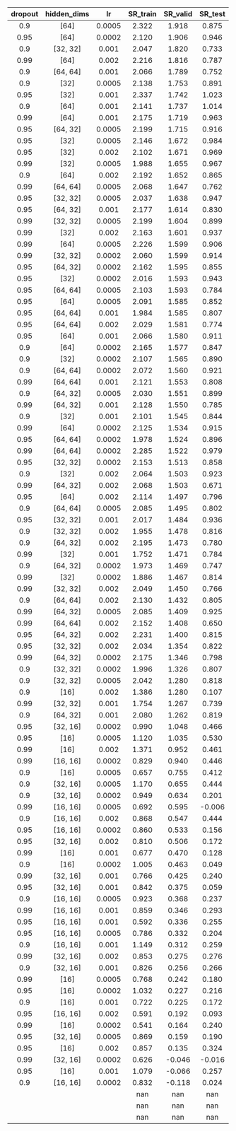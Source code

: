 | dropout | hidden_dims | lr | SR_train | SR_valid | SR_test |
|:-------:|:-----------:|:--:|:--------:|:--------:|:-------:|
| 0.9 | [64] | 0.0005 | 2.322 | 1.918 | 0.875 |
| 0.95 | [64] | 0.0002 | 2.120 | 1.906 | 0.946 |
| 0.9 | [32, 32] | 0.001 | 2.047 | 1.820 | 0.733 |
| 0.99 | [64] | 0.002 | 2.216 | 1.816 | 0.787 |
| 0.9 | [64, 64] | 0.001 | 2.066 | 1.789 | 0.752 |
| 0.9 | [32] | 0.0005 | 2.138 | 1.753 | 0.891 |
| 0.95 | [32] | 0.001 | 2.337 | 1.742 | 1.023 |
| 0.9 | [64] | 0.001 | 2.141 | 1.737 | 1.014 |
| 0.99 | [64] | 0.001 | 2.175 | 1.719 | 0.963 |
| 0.95 | [64, 32] | 0.0005 | 2.199 | 1.715 | 0.916 |
| 0.95 | [32] | 0.0005 | 2.146 | 1.672 | 0.984 |
| 0.95 | [32] | 0.002 | 2.102 | 1.671 | 0.969 |
| 0.99 | [32] | 0.0005 | 1.988 | 1.655 | 0.967 |
| 0.9 | [64] | 0.002 | 2.192 | 1.652 | 0.865 |
| 0.99 | [64, 64] | 0.0005 | 2.068 | 1.647 | 0.762 |
| 0.95 | [32, 32] | 0.0005 | 2.037 | 1.638 | 0.947 |
| 0.95 | [64, 32] | 0.001 | 2.177 | 1.614 | 0.830 |
| 0.99 | [32, 32] | 0.0005 | 2.199 | 1.604 | 0.899 |
| 0.99 | [32] | 0.002 | 2.163 | 1.601 | 0.937 |
| 0.99 | [64] | 0.0005 | 2.226 | 1.599 | 0.906 |
| 0.99 | [32, 32] | 0.0002 | 2.060 | 1.599 | 0.914 |
| 0.95 | [64, 32] | 0.0002 | 2.162 | 1.595 | 0.855 |
| 0.95 | [32] | 0.0002 | 2.016 | 1.593 | 0.943 |
| 0.95 | [64, 64] | 0.0005 | 2.103 | 1.593 | 0.784 |
| 0.95 | [64] | 0.0005 | 2.091 | 1.585 | 0.852 |
| 0.95 | [64, 64] | 0.001 | 1.984 | 1.585 | 0.807 |
| 0.95 | [64, 64] | 0.002 | 2.029 | 1.581 | 0.774 |
| 0.95 | [64] | 0.001 | 2.066 | 1.580 | 0.911 |
| 0.9 | [64] | 0.0002 | 2.165 | 1.577 | 0.847 |
| 0.9 | [32] | 0.0002 | 2.107 | 1.565 | 0.890 |
| 0.9 | [64, 64] | 0.0002 | 2.072 | 1.560 | 0.921 |
| 0.99 | [64, 64] | 0.001 | 2.121 | 1.553 | 0.808 |
| 0.9 | [64, 32] | 0.0005 | 2.030 | 1.551 | 0.899 |
| 0.99 | [64, 32] | 0.001 | 2.128 | 1.550 | 0.785 |
| 0.9 | [32] | 0.001 | 2.101 | 1.545 | 0.844 |
| 0.99 | [64] | 0.0002 | 2.125 | 1.534 | 0.915 |
| 0.95 | [64, 64] | 0.0002 | 1.978 | 1.524 | 0.896 |
| 0.99 | [64, 64] | 0.0002 | 2.285 | 1.522 | 0.979 |
| 0.95 | [32, 32] | 0.0002 | 2.153 | 1.513 | 0.858 |
| 0.9 | [32] | 0.002 | 2.064 | 1.503 | 0.923 |
| 0.99 | [64, 32] | 0.002 | 2.068 | 1.503 | 0.671 |
| 0.95 | [64] | 0.002 | 2.114 | 1.497 | 0.796 |
| 0.9 | [64, 64] | 0.0005 | 2.085 | 1.495 | 0.802 |
| 0.95 | [32, 32] | 0.001 | 2.017 | 1.484 | 0.936 |
| 0.9 | [32, 32] | 0.002 | 1.955 | 1.478 | 0.816 |
| 0.9 | [64, 32] | 0.002 | 2.195 | 1.473 | 0.780 |
| 0.99 | [32] | 0.001 | 1.752 | 1.471 | 0.784 |
| 0.9 | [64, 32] | 0.0002 | 1.973 | 1.469 | 0.747 |
| 0.99 | [32] | 0.0002 | 1.886 | 1.467 | 0.814 |
| 0.99 | [32, 32] | 0.002 | 2.049 | 1.450 | 0.766 |
| 0.9 | [64, 64] | 0.002 | 2.130 | 1.432 | 0.805 |
| 0.99 | [64, 32] | 0.0005 | 2.085 | 1.409 | 0.925 |
| 0.99 | [64, 64] | 0.002 | 2.152 | 1.408 | 0.650 |
| 0.95 | [64, 32] | 0.002 | 2.231 | 1.400 | 0.815 |
| 0.95 | [32, 32] | 0.002 | 2.034 | 1.354 | 0.822 |
| 0.99 | [64, 32] | 0.0002 | 2.175 | 1.346 | 0.798 |
| 0.9 | [32, 32] | 0.0002 | 1.996 | 1.326 | 0.807 |
| 0.9 | [32, 32] | 0.0005 | 2.042 | 1.280 | 0.818 |
| 0.9 | [16] | 0.002 | 1.386 | 1.280 | 0.107 |
| 0.99 | [32, 32] | 0.001 | 1.754 | 1.267 | 0.739 |
| 0.9 | [64, 32] | 0.001 | 2.080 | 1.262 | 0.819 |
| 0.95 | [32, 16] | 0.0002 | 0.990 | 1.048 | 0.466 |
| 0.95 | [16] | 0.0005 | 1.120 | 1.035 | 0.530 |
| 0.99 | [16] | 0.002 | 1.371 | 0.952 | 0.461 |
| 0.99 | [16, 16] | 0.0002 | 0.829 | 0.940 | 0.446 |
| 0.9 | [16] | 0.0005 | 0.657 | 0.755 | 0.412 |
| 0.9 | [32, 16] | 0.0005 | 1.170 | 0.655 | 0.444 |
| 0.9 | [32, 16] | 0.0002 | 0.949 | 0.634 | 0.201 |
| 0.99 | [16, 16] | 0.0005 | 0.692 | 0.595 | -0.006 |
| 0.9 | [16, 16] | 0.002 | 0.868 | 0.547 | 0.444 |
| 0.95 | [16, 16] | 0.0002 | 0.860 | 0.533 | 0.156 |
| 0.95 | [32, 16] | 0.002 | 0.810 | 0.506 | 0.172 |
| 0.99 | [16] | 0.001 | 0.677 | 0.470 | 0.128 |
| 0.9 | [16] | 0.0002 | 1.005 | 0.463 | 0.049 |
| 0.99 | [32, 16] | 0.001 | 0.766 | 0.425 | 0.240 |
| 0.95 | [32, 16] | 0.001 | 0.842 | 0.375 | 0.059 |
| 0.9 | [16, 16] | 0.0005 | 0.923 | 0.368 | 0.237 |
| 0.99 | [16, 16] | 0.001 | 0.859 | 0.346 | 0.293 |
| 0.95 | [16, 16] | 0.001 | 0.592 | 0.336 | 0.255 |
| 0.95 | [16, 16] | 0.0005 | 0.786 | 0.332 | 0.204 |
| 0.9 | [16, 16] | 0.001 | 1.149 | 0.312 | 0.259 |
| 0.99 | [32, 16] | 0.002 | 0.853 | 0.275 | 0.276 |
| 0.9 | [32, 16] | 0.001 | 0.826 | 0.256 | 0.266 |
| 0.99 | [16] | 0.0005 | 0.768 | 0.242 | 0.180 |
| 0.95 | [16] | 0.0002 | 1.032 | 0.227 | 0.216 |
| 0.9 | [16] | 0.001 | 0.722 | 0.225 | 0.172 |
| 0.95 | [16, 16] | 0.002 | 0.591 | 0.192 | 0.093 |
| 0.99 | [16] | 0.0002 | 0.541 | 0.164 | 0.240 |
| 0.95 | [32, 16] | 0.0005 | 0.869 | 0.159 | 0.190 |
| 0.95 | [16] | 0.002 | 0.857 | 0.135 | 0.324 |
| 0.99 | [32, 16] | 0.0002 | 0.626 | -0.046 | -0.016 |
| 0.95 | [16] | 0.001 | 1.079 | -0.066 | 0.257 |
| 0.9 | [16, 16] | 0.0002 | 0.832 | -0.118 | 0.024 |
|  |  |  | nan | nan | nan |
|  |  |  | nan | nan | nan |
|  |  |  | nan | nan | nan |
